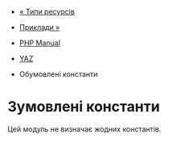 - [« Типи ресурсів](yaz.resources.md)
- [Приклади »](yaz.examples.md)

- [PHP Manual](index.md)
- [YAZ](book.yaz.md)
- Обумовлені константи

# Зумовлені константи

Цей модуль не визначає жодних константів.
